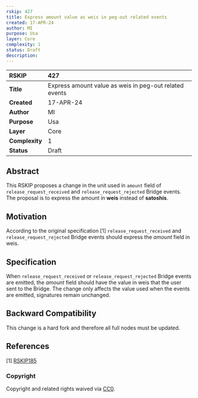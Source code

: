 ```yaml
---
rskip: 427
title: Express amount value as weis in peg-out related events
created: 17-APR-24
author: MI
purpose: Usa
layer: Core
complexity: 1
status: Draft
description: 
---
```


|RSKIP          |427           |
| :------------ |:-------------|
|**Title**      |Express amount value as weis in peg-out related events |
|**Created**    |17-APR-24 |
|**Author**     |MI |
|**Purpose**    |Usa |
|**Layer**      |Core |
|**Complexity** |1 |
|**Status**     |Draft |

## Abstract

This RSKIP proposes a change in the unit used in `amount` field of `release_request_received` and `release_request_rejected` Bridge events. The proposal is to express the amount in **weis** instead of **satoshis**.

## Motivation

According to the original specification [1] `release_request_received` and `release_request_rejected` Bridge events should express the _amount_ field in weis.

## Specification

When `release_request_received` or `release_request_rejected` Bridge events are emitted, the _amount_ field should have the value in weis that the user sent to the Bridge. The change only affects the value used when the events are emitted, signatures remain unchanged.

## Backward Compatibility

This change is a hard fork and therefore all full nodes must be updated.

## References

[1] [RSKIP185](https://github.com/rsksmart/RSKIPs/blob/master/IPs/RSKIP185.md)

### Copyright

Copyright and related rights waived via [CC0](https://creativecommons.org/publicdomain/zero/1.0/).
